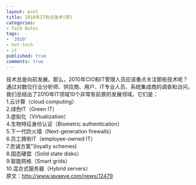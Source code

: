 ```yaml
---
layout: post
title: 2010年IT热点技术(转)
categories:
- Tech Notes
tags:
- '2010'
- hot-tech
- it
published: true
comments: true
---
```

<p><p style="padding: 0px; margin: 0px;">技术总是向前发展，那么，2010年CIO和IT管理人员应该重点关注那些技术呢？</p>
<p style="padding: 0px; margin: 0px;"></p>
<p style="padding: 0px; margin: 0px;">通过对数位行业分析师、供应商、用户、IT专业人员、系统集成商的调查和访问，我们总结出了2010年IT领域10个非常有前景的发展领域，它们是：</p>
<p style="padding: 0px; margin: 0px;"></p>
<p style="padding: 0px; margin: 0px;">1.云计算（cloud computing）</p>
<p style="padding: 0px; margin: 0px;">2.绿色IT（Green IT）</p>
<p style="padding: 0px; margin: 0px;">3.虚拟化（Virtualization）</p>
<p style="padding: 0px; margin: 0px;">4.生物特征身份认证（Biometric authentication）</p>
<p style="padding: 0px; margin: 0px;">5.下一代防火墙（Next-generation firewalls）</p>
<p style="padding: 0px; margin: 0px;">6.员工拥有IT（employee-owned IT）</p>
<p style="padding: 0px; margin: 0px;">7.忠诚方案"(loyalty schemes)</p>
<p style="padding: 0px; margin: 0px;">8.固态硬盘（Solid state disks）</p>
<p style="padding: 0px; margin: 0px;">9.智能网格（Smart grids）</p>
<p style="padding: 0px; margin: 0px;">10.混合式服务器（Hybrid servers）</p>
<p style="padding: 0px; margin: 0px;"></p>
<p style="padding: 0px; margin: 0px;">原文：<a href="http://www.javaeye.com/news/12479" target="_blank">http://www.javaeye.com/news/12479</a></p></p>
